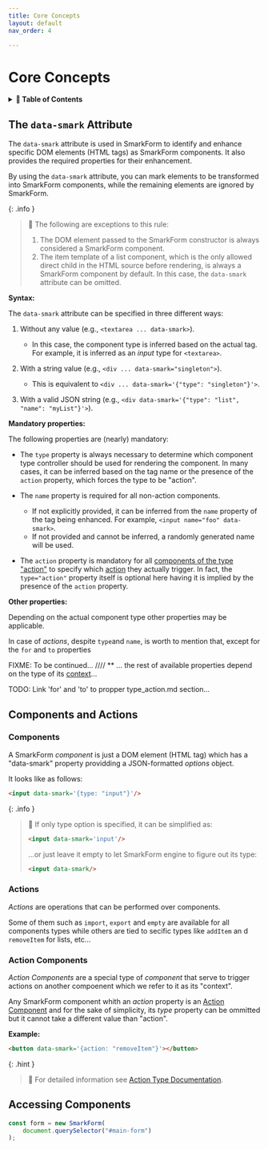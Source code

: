 ```yaml
---
title: Core Concepts
layout: default
nav_order: 4

---
```


# Core Concepts

<details>
<summary>
<strong>📖 Table of Contents</strong>
</summary>

  {{ "
<!-- vim-markdown-toc GitLab -->

* [The `data-smark` Attribute](#the-data-smark-attribute)
* [Components and Actions](#components-and-actions)
    * [Components](#components)
    * [Actions](#actions)
    * [Action Components](#action-components)
* [Accessing Components](#accessing-components)

<!-- vim-markdown-toc -->
       " | markdownify }}

</details>


## The `data-smark` Attribute

The `data-smark` attribute is used in SmarkForm to identify and enhance
specific DOM elements (HTML tags) as SmarkForm components. It also provides the
required properties for their enhancement.

By using the `data-smark` attribute, you can mark elements to be transformed
into SmarkForm components, while the remaining elements are ignored by
SmarkForm.

{: .info }
> 📌 The following are exceptions to this rule:
>
> 1. The DOM element passed to the SmarkForm constructor is always considered a
>    SmarkForm component.
> 2. The item template of a list component, which is the only allowed direct
>    child in the HTML source before rendering, is always a SmarkForm component
>    by default. In this case, the `data-smark` attribute can be omitted.

**Syntax:**

The `data-smark` attribute can be specified in three different ways:

1. Without any value (e.g., `<textarea ... data-smark>`).
   - In this case, the component type is inferred based on the actual tag. For
   example, it is inferred as an *input* type for `<textarea>`.

2. With a string value (e.g., `<div ... data-smark="singleton">`).
   - This is equivalent to `<div ... data-smark='{"type": "singleton"}'>`.

3. With a valid JSON string (e.g., `<div data-smark='{"type": "list", "name":
   "myList"}'>`).

**Mandatory properties:**

The following properties are (nearly) mandatory:

- The `type` property is always necessary to determine which component type
  controller should be used for rendering the component. In many cases, it can be
  inferred based on the tag name or the presence of the `action` property, which
  forces the type to be "action".

- The `name` property is required for all non-action components.
   - If not explicitly provided, it can be inferred from the `name` property of
     the tag being enhanced. For example, `<input name="foo" data-smark>`.
   - If not provided and cannot be inferred, a randomly generated name will be
     used.

- The `action` property is mandatory for all [components of the type
  "action"](#action-components) to specify which [action](actions) they
  actually trigger. In fact, the `type="action"` property itself is optional
  here having it is implied by the presence of the `action` property.


**Other properties:**

Depending on the actual component type other properties may be applicable.

In case of *actions*, despite `type`and `name`, is worth to mention that,
except for the `for` and `to` properties


FIXME: To be continued...
//// ** ... the rest of available properties depend on the type of its [context]()...

TODO: Link 'for' and 'to' to propper type_action.md section...



## Components and Actions

### Components

A SmarkForm *component* is just a DOM element (HTML tag) which has a
"data-smark" property providding a JSON-formatted *options* object.

It looks like as follows:

```html
<input data-smark='{type: "input"}'/>
```

{: .info }
> 📌 If only type option is specified, it can be simplified as:
> ```html
> <input data-smark='input'/>
> ```
> ...or just leave it empty to let SmarkForm engine to figure out its type:
> ```html
> <input data-smark/>
> ```


### Actions

*Actions* are operations that can be performed over components.

Some of them such as `import`, `export` and `empty` are available for all
components types while others are tied to secific types like `addItem` an d
`removeItem` for lists, etc...


### Action Components

*Action Components* are a special type of *component* that serve to trigger
actions on another compoenent which we refer to it as its "context".

Any SmarkForm component whith an *action* property is an [Action
Component](type_action.md) and for the sake of simplicity, its *type* property
can be ommitted but it cannot take a different value than "action".

**Example:**

```html
<button data-smark='{action: "removeItem"}'></button>
```

{: .hint }
> 📖 For detailed information see [Action Type Documentation](type_action.md).



## Accessing Components


```javascript
const form = new SmarkForm(
    document.querySelector("#main-form")
);
```

